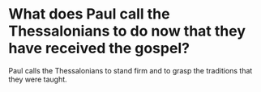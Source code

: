# What does Paul call the Thessalonians to do now that they have received the gospel?

Paul calls the Thessalonians to stand firm and to grasp the traditions that they were taught.
